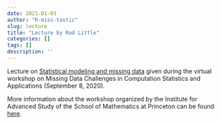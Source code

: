 ```yaml
---
date: 2021-01-03
author: "R-miss-tastic"
slug: lecture
title: "Lecture by Rod Little"
categories: []
tags: []
description: ''
---
```


Lecture on <a href="https://www.ias.edu/video/MissingDataWS/2020/0908-RodLittle" target="_blank">Statistical modeling and missing data</a> given during the virtual workshop on Missing Data Challenges in Computation Statistics and Applications (September 8, 2020).

<!--more-->
More information about the workshop organized by the Institute for Advanced Study of the School of Mathematics at Princeton can be found <a href="https://www.ias.edu/math/mdccsa" target="_blank">here</a>.
